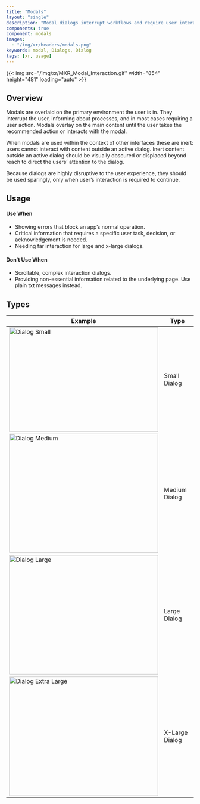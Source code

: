 ```yaml
---
title: "Modals"
layout: "single"
description: "Modal dialogs interrupt workflows and require user interaction."
components: true
component: modals
images:
  - "/img/xr/headers/modals.png"
keywords: modal, Dialogs, Dialog
tags: [xr, usage]
---
```


{{< img src="/img/xr/MXR_Modal_Interaction.gif" width="854" height="481" loading="auto" >}}

## Overview

Modals are overlaid on the primary environment the user is in. They interrupt the user, informing about processes, and in most cases requiring a user action. Modals overlay on the main content until the user takes the recommended action or interacts with the modal.

When modals are used within the context of other interfaces these are inert: users cannot interact with content outside an active dialog. Inert content outside an active dialog should be visually obscured or displaced beyond reach to direct the users’ attention to the dialog.

Because dialogs are highly disruptive to the user experience, they should be used sparingly, only when user’s interaction is required to continue.

## Usage

#### Use When

- Showing errors that block an app’s normal operation.
- Critical information that requires a specific user task, decision, or acknowledgement is needed.
- Needing far interaction for large and x-large dialogs.

#### Don't Use When

- Scrollable, complex interaction dialogs.
- Providing non-essential information related to the underlying page. Use plain txt messages instead.

## Types

<table class="table table-bordered">
  <thead class="thead-light">
    <tr>
      <th>Example</th>
      <th>Type </th>
    </tr>
  </thead>
  <tbody>
    <tr>
      <td><img src="/img/xr/Modals_Dialog_Small.png" alt="Dialog Small" width="400" height="280" loading="lazy"></td>
      <td>Small Dialog</td>
    </tr>
    <tr>
      <td><img src="/img/xr/Modals_Dialog_Medium.png" alt="Dialog Medium" width="400" height="320" loading="lazy"></td>
      <td>Medium Dialog</td>
    </tr>
    <tr>
      <td><img src="/img/xr/Modals_Dialog_Large.png" alt="Dialog Large" width="400" height="320" loading="lazy"></td>
      <td>Large Dialog</td>
    </tr>
      <tr>
      <td><img src="/img/xr/Modals_Dialog_XLarge.png" alt="Dialog Extra Large" width="400" height="320" loading="lazy"></td>
      <td>X-Large Dialog</td>
    </tr>
  </tbody>
</table>
